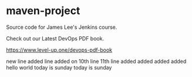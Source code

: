 # maven-project
Source code for James Lee's Jenkins course.

Check out our Latest DevOps PDF book.

https://www.level-up.one/devops-pdf-book

new line
added
line added on 10th line
11th line added
added added added
hello world today is sunday
today is sunday
